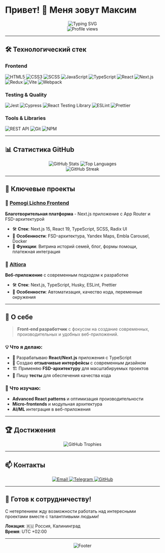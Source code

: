 # Привет! 👋 Меня зовут Максим

<div align="center">
  <img src="https://readme-typing-svg.demolab.com?font=Fira+Code&pause=1000&color=6366F1&center=true&vCenter=true&width=435&lines=Front-end+Developer;React+%26+TypeScript+Enthusiast;Creating+amazing+user+experiences" alt="Typing SVG" />
</div>

<div align="center">
  <img src="https://komarev.com/ghpvc/?username=mdahovnik&label=Profile%20views&color=0e75b6&style=flat" alt="Profile views" />
</div>

---

## 🛠️ Технологический стек

### Frontend

![HTML5](https://img.shields.io/badge/HTML5-E34F26?style=for-the-badge&logo=html5&logoColor=white)
![CSS3](https://img.shields.io/badge/CSS3-1572B6?style=for-the-badge&logo=css3&logoColor=white)
![SCSS](https://img.shields.io/badge/SCSS-CC6699?style=for-the-badge&logo=sass&logoColor=white)
![JavaScript](https://img.shields.io/badge/JavaScript-F7DF1E?style=for-the-badge&logo=javascript&logoColor=black)
![TypeScript](https://img.shields.io/badge/TypeScript-007ACC?style=for-the-badge&logo=typescript&logoColor=white)
![React](https://img.shields.io/badge/React-20232A?style=for-the-badge&logo=react&logoColor=61DAFB)
![Next.js](https://img.shields.io/badge/Next.js-000000?style=for-the-badge&logo=next.js&logoColor=white)
![Redux](https://img.shields.io/badge/Redux-593D88?style=for-the-badge&logo=redux&logoColor=white)
![Vite](https://img.shields.io/badge/Vite-646CFF?style=for-the-badge&logo=vite&logoColor=white)
![Webpack](https://img.shields.io/badge/Webpack-8DD6F9?style=for-the-badge&logo=webpack&logoColor=black)

### Testing & Quality

![Jest](https://img.shields.io/badge/Jest-323330?style=for-the-badge&logo=Jest&logoColor=white)
![Cypress](https://img.shields.io/badge/Cypress-17202C?style=for-the-badge&logo=cypress&logoColor=white)
![React Testing Library](https://img.shields.io/badge/React_Testing_Library-E33332?style=for-the-badge&logo=testing-library&logoColor=white)
![ESLint](https://img.shields.io/badge/ESLint-4B32C3?style=for-the-badge&logo=eslint&logoColor=white)
![Prettier](https://img.shields.io/badge/Prettier-1A2B34?style=for-the-badge&logo=prettier&logoColor=F7B93E)

### Tools & Libraries

![REST API](https://img.shields.io/badge/REST_API-02569B?style=for-the-badge&logo=rest&logoColor=white)
![Git](https://img.shields.io/badge/Git-F05032?style=for-the-badge&logo=git&logoColor=white)
![NPM](https://img.shields.io/badge/NPM-CB3837?style=for-the-badge&logo=npm&logoColor=white)

---

## 📊 Статистика GitHub

<div align="center">
  <img src="https://github-readme-stats.vercel.app/api?username=mdahovnik&show_icons=true&theme=tokyonight&hide_border=true&count_private=true" alt="GitHub Stats" />
  <img src="https://github-readme-stats.vercel.app/api/top-langs/?username=mdahovnik&layout=compact&theme=tokyonight&hide_border=true&langs_count=8" alt="Top Languages" />
</div>

<div align="center">
  <img src="https://github-readme-streak-stats.herokuapp.com/?user=mdahovnik&theme=tokyonight&hide_border=true" alt="GitHub Streak" />
</div>

---

## 🚀 Ключевые проекты

### 🌟 [Pomogi Lichno Frontend](https://github.com/mdahovnik/Pomogi_lichno_frontend)

**Благотворительная платформа** - Next.js приложение с App Router и FSD-архитектурой

- 🛠️ **Стек**: Next.js 15, React 19, TypeScript, SCSS, Radix UI
- 🎯 **Особенности**: FSD-архитектура, Yandex Maps, Embla Carousel, Docker
- 📱 **Функции**: Витрина историй семей, блог, формы помощи, платежная интеграция


### 🎨 [Altiora](https://github.com/mdahovnik/Altiora)

**Веб-приложение** с современным подходом к разработке

- 🛠️ **Стек**: Next.js, TypeScript, Husky, ESLint, Prettier
- 🎯 **Особенности**: Автоматизация, качество кода, переменные окружения

---

## 🎯 О себе

> **Front-end разработчик** с фокусом на создание современных, производительных и удобных веб-приложений.

### 💡 Что я делаю:

- 🔧 Разрабатываю **React/Next.js** приложения с TypeScript
- 🎨 Создаю **отзывчивые интерфейсы** с современным дизайном
- 🏗️ Применяю **FSD-архитектуру** для масштабируемых проектов
- 🧪 Пишу **тесты** для обеспечения качества кода

### 🌱 Что изучаю:

- **Advanced React patterns** и оптимизация производительности
- **Micro-frontends** и модульная архитектура
- **AI/ML** интеграция в веб-приложения

---

## 🏆 Достижения

<div align="center">
  <img src="https://github-profile-trophy.vercel.app/?username=mdahovnik&theme=tokyonight&no-frame=true&column=7" alt="GitHub Trophies" />
</div>

---

## 📫 Контакты

<div align="center">
  <a href="mailto:your-email@example.com">
    <img src="https://img.shields.io/badge/Email-D14836?style=for-the-badge&logo=gmail&logoColor=white" alt="Email" />
  </a>
  <a href="https://t.me/mdahovnik">
    <img src="https://img.shields.io/badge/Telegram-2CA5E0?style=for-the-badge&logo=telegram&logoColor=white" alt="Telegram" />
  </a>
  <a href="https://github.com/mdahovnik">
    <img src="https://img.shields.io/badge/GitHub-100000?style=for-the-badge&logo=github&logoColor=white" alt="GitHub" />
  </a>
</div>

---

## 💼 Готов к сотрудничеству!

С нетерпением жду возможности работать над интересными проектами вместе с талантливыми людьми!

**Локация**: 🇷🇺 Россия, Калининград  
**Время**: UTC +02:00

---

<div align="center">
  <img src="https://capsule-render.vercel.app/api?type=waving&color=gradient&height=100&section=footer" alt="Footer" />
</div>
